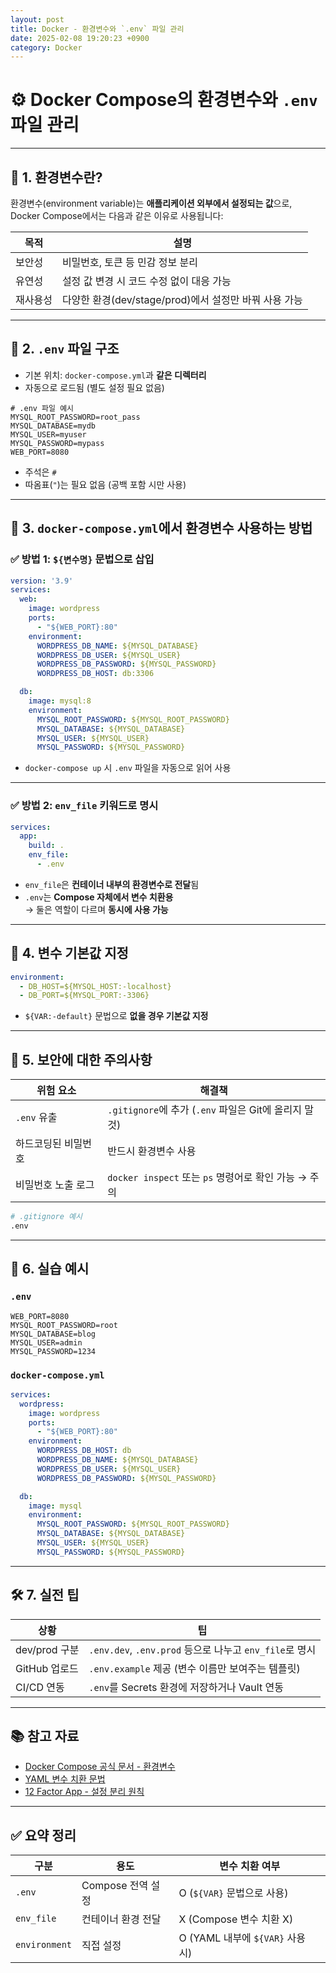 ```yaml
---
layout: post
title: Docker - 환경변수와 `.env` 파일 관리
date: 2025-02-08 19:20:23 +0900
category: Docker
---
```

# ⚙️ Docker Compose의 환경변수와 `.env` 파일 관리

---

## 📌 1. 환경변수란?

환경변수(environment variable)는 **애플리케이션 외부에서 설정되는 값**으로,  
Docker Compose에서는 다음과 같은 이유로 사용됩니다:

| 목적 | 설명 |
|------|------|
| 보안성 | 비밀번호, 토큰 등 민감 정보 분리 |
| 유연성 | 설정 값 변경 시 코드 수정 없이 대응 가능 |
| 재사용성 | 다양한 환경(dev/stage/prod)에서 설정만 바꿔 사용 가능 |

---

## 📁 2. `.env` 파일 구조

- 기본 위치: `docker-compose.yml`과 **같은 디렉터리**
- 자동으로 로드됨 (별도 설정 필요 없음)

```env
# .env 파일 예시
MYSQL_ROOT_PASSWORD=root_pass
MYSQL_DATABASE=mydb
MYSQL_USER=myuser
MYSQL_PASSWORD=mypass
WEB_PORT=8080
```

- 주석은 `#`
- 따옴표(`"`)는 필요 없음 (공백 포함 시만 사용)

---

## 🧱 3. `docker-compose.yml`에서 환경변수 사용하는 방법

### ✅ 방법 1: `${변수명}` 문법으로 삽입

```yaml
version: '3.9'
services:
  web:
    image: wordpress
    ports:
      - "${WEB_PORT}:80"
    environment:
      WORDPRESS_DB_NAME: ${MYSQL_DATABASE}
      WORDPRESS_DB_USER: ${MYSQL_USER}
      WORDPRESS_DB_PASSWORD: ${MYSQL_PASSWORD}
      WORDPRESS_DB_HOST: db:3306

  db:
    image: mysql:8
    environment:
      MYSQL_ROOT_PASSWORD: ${MYSQL_ROOT_PASSWORD}
      MYSQL_DATABASE: ${MYSQL_DATABASE}
      MYSQL_USER: ${MYSQL_USER}
      MYSQL_PASSWORD: ${MYSQL_PASSWORD}
```

- `docker-compose up` 시 `.env` 파일을 자동으로 읽어 사용

---

### ✅ 방법 2: `env_file` 키워드로 명시

```yaml
services:
  app:
    build: .
    env_file:
      - .env
```

- `env_file`은 **컨테이너 내부의 환경변수로 전달**됨
- `.env`는 **Compose 자체에서 변수 치환용**  
→ 둘은 역할이 다르며 **동시에 사용 가능**

---

## 📎 4. 변수 기본값 지정

```yaml
environment:
  - DB_HOST=${MYSQL_HOST:-localhost}
  - DB_PORT=${MYSQL_PORT:-3306}
```

- `${VAR:-default}` 문법으로 **없을 경우 기본값 지정**

---

## 🔐 5. 보안에 대한 주의사항

| 위험 요소 | 해결책 |
|-----------|--------|
| `.env` 유출 | `.gitignore`에 추가 (`.env` 파일은 Git에 올리지 말 것) |
| 하드코딩된 비밀번호 | 반드시 환경변수 사용 |
| 비밀번호 노출 로그 | `docker inspect` 또는 `ps` 명령어로 확인 가능 → 주의 |

```bash
# .gitignore 예시
.env
```

---

## 🧪 6. 실습 예시

### `.env`

```env
WEB_PORT=8080
MYSQL_ROOT_PASSWORD=root
MYSQL_DATABASE=blog
MYSQL_USER=admin
MYSQL_PASSWORD=1234
```

### `docker-compose.yml`

```yaml
services:
  wordpress:
    image: wordpress
    ports:
      - "${WEB_PORT}:80"
    environment:
      WORDPRESS_DB_HOST: db
      WORDPRESS_DB_NAME: ${MYSQL_DATABASE}
      WORDPRESS_DB_USER: ${MYSQL_USER}
      WORDPRESS_DB_PASSWORD: ${MYSQL_PASSWORD}

  db:
    image: mysql
    environment:
      MYSQL_ROOT_PASSWORD: ${MYSQL_ROOT_PASSWORD}
      MYSQL_DATABASE: ${MYSQL_DATABASE}
      MYSQL_USER: ${MYSQL_USER}
      MYSQL_PASSWORD: ${MYSQL_PASSWORD}
```

---

## 🛠️ 7. 실전 팁

| 상황 | 팁 |
|------|----|
| dev/prod 구분 | `.env.dev`, `.env.prod` 등으로 나누고 `env_file`로 명시 |
| GitHub 업로드 | `.env.example` 제공 (변수 이름만 보여주는 템플릿) |
| CI/CD 연동 | `.env`를 Secrets 환경에 저장하거나 Vault 연동 |

---

## 📚 참고 자료

- [Docker Compose 공식 문서 - 환경변수](https://docs.docker.com/compose/environment-variables/)
- [YAML 변수 치환 문법](https://docs.docker.com/compose/compose-file/compose-file-v3/#variable-substitution)
- [12 Factor App - 설정 분리 원칙](https://12factor.net/config)

---

## ✅ 요약 정리

| 구분 | 용도 | 변수 치환 여부 |
|------|------|----------------|
| `.env` | Compose 전역 설정 | O (`${VAR}` 문법으로 사용) |
| `env_file` | 컨테이너 환경 전달 | X (Compose 변수 치환 X) |
| `environment` | 직접 설정 | O (YAML 내부에 `${VAR}` 사용 시) |